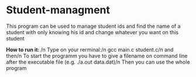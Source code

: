# Student-managment

This program can be used to manage student ids and find the name of a student with only knowing his id and change whatever you want on this student

<strong> How to run it: </strong>/n
Type on your rerminal:/n 
gcc main.c student.c/n
and then/n
To start the programm you have to give a filename on command line after the executable file (e.g. ./a.out data.dat)/n
Then you can use the whole program 
